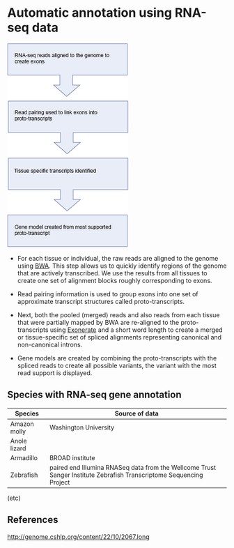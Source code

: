 # Automatic annotation using RNA-seq data

![RNA-seq Genebuild flowchart](rnaseq.png "RNA-seq Genebuild flowchart")

* For each tissue or individual, the raw reads are aligned to the genome using [BWA](http://bio-bwa.sourceforge.net/). This step allows us to quickly identify regions of the genome that are actively transcribed. We use the results from all tissues to create one set of alignment blocks roughly corresponding to exons.

* Read pairing information is used to group exons into one set of approximate transcript structures called proto-transcripts.

* Next, both the pooled (merged) reads and also reads from each tissue that were partially mapped by BWA are re-aligned to the proto-transcripts using [Exonerate](http://bmcbioinformatics.biomedcentral.com/articles/10.1186/1471-2105-6-31) and a short word length to create a merged or tissue-specific set of spliced alignments representing canonical and non-canonical introns.

* Gene models are created by combining the proto-transcripts with the spliced reads to create all possible variants, the variant with the most read support is displayed.


## Species with RNA-seq gene annotation

| Species | Source of data |
| --- | --- |
| Amazon molly | Washington University |
| Anole lizard ||
| Armadillo | BROAD institute |
| Zebrafish | paired end Illumina RNASeq data from the Wellcome Trust Sanger Institute Zebrafish Transcriptome Sequencing Project |
(etc)

## References

http://genome.cshlp.org/content/22/10/2067.long
